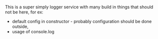 This is a super simply logger service with many build in things that should not be here, 
for ex:
- default config in constructor - probably configuration should be done outside,
- usage of console.log